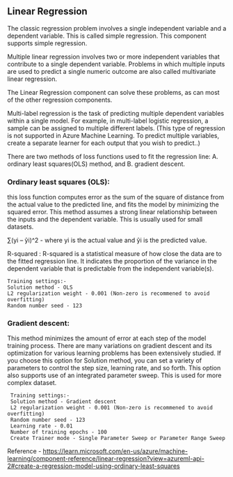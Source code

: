 ## Linear Regression 
The classic regression problem involves a single independent variable and a dependent variable. This is called simple regression. This component supports simple regression.

Multiple linear regression involves two or more independent variables that contribute to a single dependent variable. Problems in which multiple inputs are used to predict a single numeric outcome are also called multivariate linear regression.

The Linear Regression component can solve these problems, as can most of the other regression components.

Multi-label regression is the task of predicting multiple dependent variables within a single model. For example, in multi-label logistic regression, a sample can be assigned to multiple different labels. (This type of regression is not supported in Azure Machine Learning. To predict multiple variables, create a separate learner for each output that you wish to predict..)

There are two methods of loss functions used to fit the regression line: A. ordinary least squares(OLS) method, and B. gradient descent.

### Ordinary least squares (OLS):
this loss function computes error as the sum of the square of distance from the actual value to the predicted line, and fits the model by minimizing the squared error. This method assumes a strong linear relationship between the inputs and the dependent variable. This is usually used for small datasets.

∑(yi – ŷi)^2 - where yi is the actual value and ŷi is the predicted value.

R-squared : R-squared is a statistical measure of how close the data are to the fitted regression line. It indicates the proportion of the variance in the dependent variable that is predictable from the independent variable(s).

    Training settings:-
    Solution method - OLS
    L2 regularization weight - 0.001 (Non-zero is recommened to avoid overfitting)
    Random number seed - 123

### Gradient descent: 
This method minimizes the amount of error at each step of the model training process. There are many variations on gradient descent and its optimization for various learning problems has been extensively studied. If you choose this option for Solution method, you can set a variety of parameters to control the step size, learning rate, and so forth. This option also supports use of an integrated parameter sweep. This is used for more complex dataset.

     Training settings:-
     Solution method - Gradient descent
     L2 regularization weight - 0.001 (Non-zero is recommened to avoid overfitting)
     Random number seed - 123
     Learning rate - 0.01
     Number of training epochs - 100
     Create Trainer mode - Single Parameter Sweep or Parameter Range Sweep

Reference - https://learn.microsoft.com/en-us/azure/machine-learning/component-reference/linear-regression?view=azureml-api-2#create-a-regression-model-using-ordinary-least-squares
     
